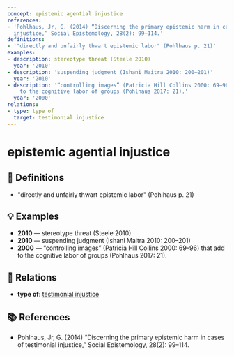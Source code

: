 ```yaml
---
concept: epistemic agential injustice
references:
- 'Pohlhaus, Jr, G. (2014) “Discerning the primary epistemic harm in cases of testimonial
  injustice,” Social Epistemology, 28(2): 99–114.'
definitions:
- '"directly and unfairly thwart epistemic labor" (Pohlhaus p. 21)'
examples:
- description: stereotype threat (Steele 2010)
  year: '2010'
- description: 'suspending judgment (Ishani Maitra 2010: 200–201)'
  year: '2010'
- description: '“controlling images” (Patricia Hill Collins 2000: 69–96) that add
    to the cognitive labor of groups (Pohlhaus 2017: 21).'
  year: '2000'
relations:
- type: type of
  target: testimonial injustice
---
```


# epistemic agential injustice

## 📖 Definitions

- "directly and unfairly thwart epistemic labor" (Pohlhaus p. 21)

## 💡 Examples

- **2010** — stereotype threat (Steele 2010)
- **2010** — suspending judgment (Ishani Maitra 2010: 200–201)
- **2000** — “controlling images” (Patricia Hill Collins 2000: 69–96) that add to the cognitive labor of groups (Pohlhaus 2017: 21).

## 🔗 Relations

- **type of**: [testimonial injustice](./testimonial-injustice.md)

## 📚 References

- Pohlhaus, Jr, G. (2014) “Discerning the primary epistemic harm in cases of testimonial injustice,” Social Epistemology, 28(2): 99–114.
